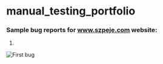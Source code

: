 # manual_testing_portfolio



### Sample bug reports for www.szpeje.com website:

1. 
![First bug]()
